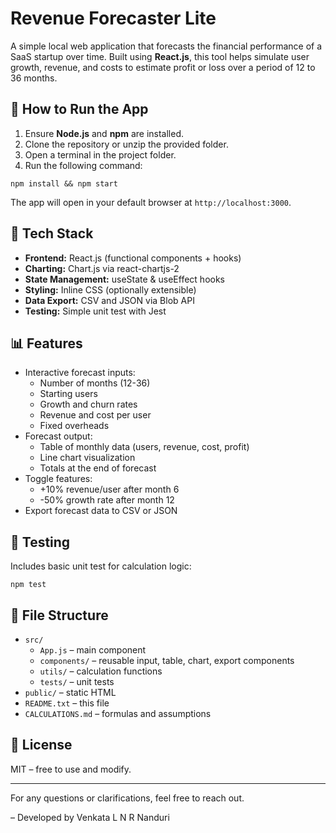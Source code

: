# Revenue Forecaster Lite

A simple local web application that forecasts the financial performance of a SaaS startup over time. Built using **React.js**, this tool helps simulate user growth, revenue, and costs to estimate profit or loss over a period of 12 to 36 months.

## 🚀 How to Run the App

1. Ensure **Node.js** and **npm** are installed.
2. Clone the repository or unzip the provided folder.
3. Open a terminal in the project folder.
4. Run the following command:

```
npm install && npm start
```

The app will open in your default browser at `http://localhost:3000`.

## 🔧 Tech Stack

- **Frontend:** React.js (functional components + hooks)
- **Charting:** Chart.js via react-chartjs-2
- **State Management:** useState & useEffect hooks
- **Styling:** Inline CSS (optionally extensible)
- **Data Export:** CSV and JSON via Blob API
- **Testing:** Simple unit test with Jest

## 📊 Features

- Interactive forecast inputs:
  - Number of months (12-36)
  - Starting users
  - Growth and churn rates
  - Revenue and cost per user
  - Fixed overheads
- Forecast output:
  - Table of monthly data (users, revenue, cost, profit)
  - Line chart visualization
  - Totals at the end of forecast
- Toggle features:
  - +10% revenue/user after month 6
  - -50% growth rate after month 12
- Export forecast data to CSV or JSON

## 🧪 Testing

Includes basic unit test for calculation logic:

```
npm test
```

## 📁 File Structure

- `src/`
  - `App.js` – main component
  - `components/` – reusable input, table, chart, export components
  - `utils/` – calculation functions
  - `tests/` – unit tests
- `public/` – static HTML
- `README.txt` – this file
- `CALCULATIONS.md` – formulas and assumptions

## 📄 License

MIT – free to use and modify.

---

For any questions or clarifications, feel free to reach out.

– Developed by Venkata L N R Nanduri

